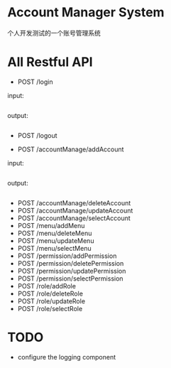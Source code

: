 # Account Manager System
个人开发测试的一个账号管理系统
# All Restful API
* POST /login

input:
```json

```
output:
```json

```
* POST /logout


* POST /accountManage/addAccount

input:
```json

```
output:
```json

```
* POST /accountManage/deleteAccount
* POST /accountManage/updateAccount
* POST /accountManage/selectAccount
* POST /menu/addMenu
* POST /menu/deleteMenu
* POST /menu/updateMenu
* POST /menu/selectMenu
* POST /permission/addPermission
* POST /permission/deletePermission
* POST /permission/updatePermission
* POST /permission/selectPermission
* POST /role/addRole
* POST /role/deleteRole
* POST /role/updateRole
* POST /role/selectRole

# TODO
* configure the logging component